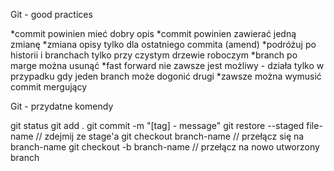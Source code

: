 
Git - good practices

*commit powinien mieć dobry opis
*commit powinien zawierać jedną zmianę
*zmiana opisy tylko dla ostatniego commita (amend)
*podróżuj po historii i branchach tylko przy czystym drzewie roboczym
*branch po marge można usunąć
*fast forward nie zawsze jest możliwy - działa tylko w przypadku gdy jeden branch może dogonić drugi
*zawsze można wymusić commit mergujący

Git - przydatne komendy

git status
git add . 
git commit -m "[tag] - message"
git restore --staged file-name // zdejmij ze stage'a
git checkout branch-name // przełącz się na branch-name
git checkout -b branch-name // przełącz na nowo utworzony branch
